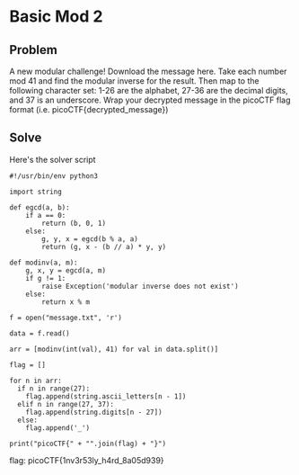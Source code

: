 # Basic Mod 2

## Problem

A new modular challenge! Download the message here. Take each number mod 41 and find the modular inverse for the result. Then map to the following character set: 1-26 are the alphabet, 27-36 are the decimal digits, and 37 is an underscore. Wrap your decrypted message in the picoCTF flag format (i.e. picoCTF{decrypted_message})

## Solve

Here's the solver script

```
#!/usr/bin/env python3

import string

def egcd(a, b):
    if a == 0:
        return (b, 0, 1)
    else:
        g, y, x = egcd(b % a, a)
        return (g, x - (b // a) * y, y)

def modinv(a, m):
    g, x, y = egcd(a, m)
    if g != 1:
        raise Exception('modular inverse does not exist')
    else:
        return x % m

f = open("message.txt", 'r')

data = f.read()

arr = [modinv(int(val), 41) for val in data.split()]

flag = []

for n in arr:
  if n in range(27):
    flag.append(string.ascii_letters[n - 1])
  elif n in range(27, 37):
    flag.append(string.digits[n - 27])
  else:
    flag.append('_')

print("picoCTF{" + "".join(flag) + "}")
```

flag: picoCTF{1nv3r53ly_h4rd_8a05d939}
